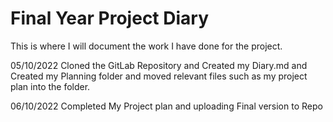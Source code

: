 # Final Year Project Diary

This is where I will document the work I have done for the project.

05/10/2022
Cloned the GitLab Repository and Created my Diary.md and Created my Planning folder and moved relevant files such as my project plan into the folder.

06/10/2022
Completed My Project plan and uploading Final version to Repo